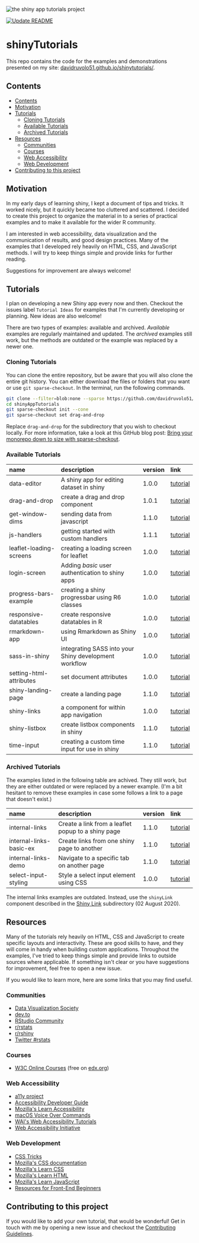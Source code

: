 ![the shiny app tutorials project](shinytutorials.png)

<!--- badges: start --->
[![Update README](https://github.com/davidruvolo51/shinyAppTutorials/actions/workflows/update-readme-tables.yml/badge.svg)](https://github.com/davidruvolo51/shinyAppTutorials/actions/workflows/update-readme-tables.yml)
<!--- badges: end --->

# shinyTutorials

This repo contains the code for the examples and demonstrations presented on my site: [davidruvolo51.github.io/shinytutorials/](https://davidruvolo51.github.io/shinytutorials/).

## Contents

<!-- TOC depthFrom:2 -->

- [Contents](#contents)
- [Motivation](#motivation)
- [Tutorials](#tutorials)
    - [Cloning Tutorials](#cloning-tutorials)
    - [Available Tutorials](#available-tutorials)
    - [Archived Tutorials](#archived-tutorials)
- [Resources](#resources)
    - [Communities](#communities)
    - [Courses](#courses)
    - [Web Accessibility](#web-accessibility)
    - [Web Development](#web-development)
- [Contributing to this project](#contributing-to-this-project)

<!-- /TOC -->

## Motivation

In my early days of learning shiny, I kept a document of tips and tricks. It worked nicely, but it quickly became too cluttered and scattered. I decided to create this project to organize the material in to a series of practical examples and to make it available for the wider R community.

I am interested in web accessibility, data visualization and the communication of results, and good design practices. Many of the examples that I developed rely heavily on HTML, CSS, and JavaScript methods. I will try to keep things simple and provide links for further reading.

Suggestions for improvement are always welcome!

## Tutorials

I plan on developing a new Shiny app every now and then. Checkout the issues label `Tutorial Ideas` for examples that I'm currently developing or planning. New ideas are also welcome!

There are two types of examples: available and archived. *Available* examples are regularly maintained and updated. The *archived* examples still work, but the methods are outdated or the example was replaced by a newer one.

### Cloning Tutorials

You can clone the entire repository, but be aware that you will also clone the entire git history. You can either download the files or folders that you want or use `git sparse-checkout`. In the terminal, run the following commands.

```bash
git clone --filter=blob:none --sparse https://github.com/davidruvolo51/shinyAppTutorials
cd shinyAppTutorials
git sparse-checkout init --cone
git sparse-checkout set drag-and-drop
```

Replace `drag-and-drop` for the subdirectory that you wish to checkout locally. For more information, take a look at this GitHub blog post: [Bring your monorepo down to size with sparse-checkout](https://github.blog/2020-01-17-bring-your-monorepo-down-to-size-with-sparse-checkout/).

### Available Tutorials

<!-- begin:activeTutorials -->
|name                    |description                                           |version |link                                                                                         |
|:-----------------------|:-----------------------------------------------------|:-------|:--------------------------------------------------------------------------------------------|
|data-editor             |A shiny app for editing dataset in shiny              |1.0.0   |[tutorial](https://davidruvolo51.github.io/shinytutorials/tutorials/data-editor)             |
|drag-and-drop           |create a drag and drop component                      |1.0.1   |[tutorial](https://davidruvolo51.github.io/shinytutorials/tutorials/drag-and-drop)           |
|get-window-dims         |sending data from javascript                          |1.1.0   |[tutorial](https://davidruvolo51.github.io/shinytutorials/tutorials/get-window-dims)         |
|js-handlers             |getting started with custom handlers                  |1.1.1   |[tutorial](https://davidruvolo51.github.io/shinytutorials/tutorials/js-handlers)             |
|leaflet-loading-screens |creating a loading screen for leaflet                 |1.0.0   |[tutorial](https://davidruvolo51.github.io/shinytutorials/tutorials/leaflet-loading-screens) |
|login-screen            |Adding *basic* user authentication to shiny apps      |1.0.0   |[tutorial](https://davidruvolo51.github.io/shinytutorials/tutorials/login-screen)            |
|progress-bars-example   |creating a shiny progressbar using R6 classes         |1.0.0   |[tutorial](https://davidruvolo51.github.io/shinytutorials/tutorials/progress-bars-example)   |
|responsive-datatables   |create responsive datatables in R                     |1.0.0   |[tutorial](https://davidruvolo51.github.io/shinytutorials/tutorials/responsive-datatables)   |
|rmarkdown-app           |using Rmarkdown as Shiny UI                           |1.0.0   |[tutorial](https://davidruvolo51.github.io/shinytutorials/tutorials/rmarkdown-app)           |
|sass-in-shiny           |integrating SASS into your Shiny development workflow |1.0.0   |[tutorial](https://davidruvolo51.github.io/shinytutorials/tutorials/sass-in-shiny)           |
|setting-html-attributes |set document attributes                               |1.0.0   |[tutorial](https://davidruvolo51.github.io/shinytutorials/tutorials/setting-html-attributes) |
|shiny-landing-page      |create a landing page                                 |1.1.0   |[tutorial](https://davidruvolo51.github.io/shinytutorials/tutorials/shiny-landing-page)      |
|shiny-links             |a component for within app navigation                 |1.0.0   |[tutorial](https://davidruvolo51.github.io/shinytutorials/tutorials/shiny-links)             |
|shiny-listbox           |create listbox components in shiny                    |1.1.0   |[tutorial](https://davidruvolo51.github.io/shinytutorials/tutorials/shiny-listbox)           |
|time-input              |creating a custom time input for use in shiny         |1.1.0   |[tutorial](https://davidruvolo51.github.io/shinytutorials/tutorials/time-input)              |
<!-- end:activeTutorials -->

### Archived Tutorials

The examples listed in the following table are achived. They still work, but they are either outdated or were replaced by a newer example. (I'm a bit hesitant to remove these examples in case some follows a link to a page that doesn't exist.)

<!-- begin:archivedTutorials -->
|name                    |description                                        |version |link                                                                                         |
|:-----------------------|:--------------------------------------------------|:-------|:--------------------------------------------------------------------------------------------|
|internal-links          |Create a link from a leaflet popup to a shiny page |1.1.0   |[tutorial](https://davidruvolo51.github.io/shinytutorials/tutorials/internal-links)          |
|internal-links-basic-ex |Create links from one shiny page to another        |1.1.0   |[tutorial](https://davidruvolo51.github.io/shinytutorials/tutorials/internal-links-basic-ex) |
|internal-links-demo     |Navigate to a specific tab on another page         |1.1.0   |[tutorial](https://davidruvolo51.github.io/shinytutorials/tutorials/internal-links-demo)     |
|select-input-styling    |Style a select input element using CSS             |1.0.0   |[tutorial](https://davidruvolo51.github.io/shinytutorials/tutorials/select-input-styling)    |
<!-- end:archivedTutorials -->

The internal links examples are outdated. Instead, use the `shinyLink` component described in the [Shiny Link](https://github.com/davidruvolo51/shinyAppTutorials/tree/prod/shiny-links) subdirectory (02 August 2020).

## Resources

Many of the tutorials rely heavily on HTML, CSS and JavaScript to create specific layouts and interactivity. These are good skills to have, and they will come in handy when building custom applications. Throughout the examples, I've tried to keep things simple and provide links to outside sources where applicable. If something isn't clear or you have suggestions for improvement, feel free to open a new issue.

If you would like to learn more, here are some links that you may find useful.

### Communities

- [Data Visualization Society](https://www.datavisualizationsociety.com)
- [dev.to](https://dev.to)
- [RStudio Community](https://community.rstudio.com)
- [r/rstats](https://www.reddit.com/r/rstats/)
- [r/rshiny](https://www.reddit.com/r/rshiny/)
- [Twitter #rstats](https://twitter.com/hashtag/rstats)

### Courses

- [W3C Online Courses](https://www.edx.org/school/w3cx) (free on [edx.org](https://www.edx.org))

### Web Accessibility

- [a11y project](https://a11yproject.com)
- [Accessibility Developer Guide](https://www.accessibility-developer-guide.com)
- [Mozilla's Learn Accessibility](https://developer.mozilla.org/en-US/docs/Web/Accessibility)
- [macOS Voice Over Commands](https://help.apple.com/voiceover/command-charts/)
- [WAI's Web Accessibility Tutorials](https://www.w3.org/WAI/tutorials/)
- [Web Accessibility Initiative](https://www.w3.org/WAI/)

### Web Development

- [CSS Tricks](https://css-tricks.com)
- [Mozilla's CSS documentation](https://developer.mozilla.org/en-US/docs/Web/CSS)
- [Mozilla's Learn CSS](https://developer.mozilla.org/en-US/docs/Learn/CSS)
- [Mozilla's Learn HTML](https://developer.mozilla.org/en-US/docs/Learn/HTML)
- [Mozilla's Learn JavaScript](https://developer.mozilla.org/en-US/docs/Learn/JavaScript)
- [Resources for Front-End Beginners](https://github.com/thedaviddias/Resources-Front-End-Beginner)

## Contributing to this project

If you would like to add your own tutorial, that would be wonderful! Get in touch with me by opening a new issue and checkout the [Contributing Guidelines](https://github.com/davidruvolo51/shinyAppTutorials/blob/master/CONTRIBUTING.md).
